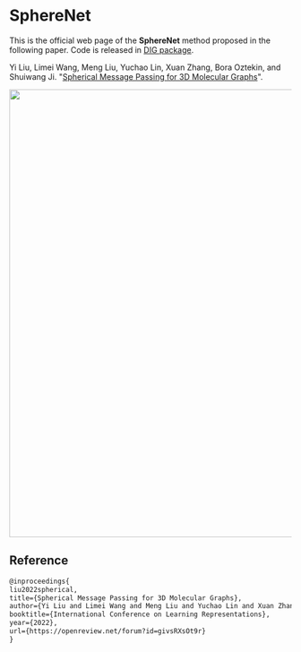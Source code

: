 # SphereNet

This is the official web page of the **SphereNet** method proposed in the following paper. Code is released in [DIG package](https://github.com/divelab/DIG/tree/dig-stable/dig/threedgraph/method/spherenet).

Yi Liu, Limei Wang, Meng Liu, Yuchao Lin, Xuan Zhang, Bora Oztekin, and Shuiwang Ji. "[Spherical Message Passing for 3D Molecular Graphs](https://openreview.net/forum?id=givsRXsOt9r)".

<p align="center">
<img src="https://github.com/divelab/AIRS/blob/main/OpenMol/SphereNet/assets/spherenet.png" width="800" class="center" alt=""/>
    <br/>
</p>

## Reference
```latex
@inproceedings{
liu2022spherical,
title={Spherical Message Passing for 3D Molecular Graphs},
author={Yi Liu and Limei Wang and Meng Liu and Yuchao Lin and Xuan Zhang and Bora Oztekin and Shuiwang Ji},
booktitle={International Conference on Learning Representations},
year={2022},
url={https://openreview.net/forum?id=givsRXsOt9r}
}
```